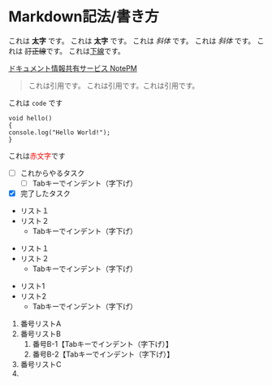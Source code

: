 # Markdown記法/書き方

これは **太字** です。
これは __太字__ です。
これは *斜体* です。
これは _斜体_ です。
これは ~~訂正線~~です。
これは<u>下線</u>です。

[ドキュメント情報共有サービス NotePM](https://notepm.jp)

> これは引用です。
> これは引用です。これは引用です。

これは `code` です
```
void hello()
{
console.log("Hello World!");
}
```

これは<span style="color: red; ">赤文字</span>です

- [ ] これからやるタスク
    - [ ] Tabキーでインデント（字下げ）
- [x] 完了したタスク

- リスト１
- リスト２
    - Tabキーでインデント（字下げ）
* リスト１
* リスト２
    * Tabキーでインデント（字下げ）
+ リスト1
+ リスト2
    + Tabキーでインデント（字下げ）

1. 番号リストA
1. 番号リストB
    1. 番号B-1【Tabキーでインデント（字下げ）】
    1. 番号B-2【Tabキーでインデント（字下げ）】
1. 番号リストC
2. 

